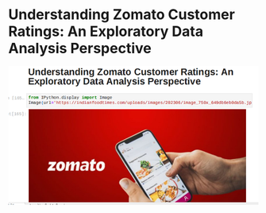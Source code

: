 # Understanding Zomato Customer Ratings: An Exploratory Data Analysis Perspective



![portfolio](ZomatoEDA.png)
